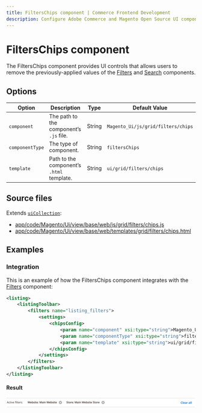 ```yaml
---
title: FiltersChips component | Commerce Frontend Development
description: Configure Adobe Commerce and Magento Open Source UI components and integrate them with other components.
---
```


# FiltersChips component

The FiltersChips component provides UI controls that allows users to remove the previously-applied values of the [Filters](filters.md) and [Search](search.md) components.

## Options

| Option | Description | Type | Default Value |
| --- | --- | --- | --- |
| `component` | The path to the component’s `.js` file. | String | `Magento_Ui/js/grid/filters/chips` |
| `componentType` | The type of component. | String | `filtersChips` |
| `template` | Path to the component’s `.html` template. | String | `ui/grid/filters/chips` |

## Source files

Extends [`uiCollection`](concepts/collection.md):

-  [app/code/Magento/Ui/view/base/web/js/grid/filters/chips.js](https://github.com/magento/magento2/blob/2.4/app/code/Magento/Ui/view/base/web/js/grid/filters/chips.js)
-  [app/code/Magento/Ui/view/base/web/templates/grid/filters/chips.html](https://github.com/magento/magento2/blob/2.4/app/code/Magento/Ui/view/base/web/templates/grid/filters/chips.html)

## Examples

### Integration

This is an example of how the FiltersChips component integrates with the [Filters](filters.md) component:

```xml
<listing>
    <listingToolbar>
        <filters name="listing_filters">
            <settings>
                <chipsConfig>
                    <param name="component" xsi:type="string">Magento_Ui/js/grid/filters/chips</param>
                    <param name="componentType" xsi:type="string">filtersChips</param>
                    <param name="template" xsi:type="string">ui/grid/filters/chips</param>
                </chipsConfig>
            </settings>
        </filters>
    </listingToolbar>
</listing>
```

#### Result

![FiltersChips Component example](../_images/ui-components/ui-filterschips-result.png)
